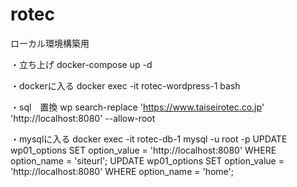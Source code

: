 # rotec
ローカル環境構築用

・立ち上げ
docker-compose up -d

・dockerに入る
docker exec -it rotec-wordpress-1 bash

・sql　置換
wp search-replace 'https://www.taiseirotec.co.jp' 'http://localhost:8080' --allow-root

・mysqlに入る
docker exec -it rotec-db-1 mysql -u root -p
UPDATE wp01_options SET option_value = 'http://localhost:8080' WHERE option_name = 'siteurl';
UPDATE wp01_options SET option_value = 'http://localhost:8080' WHERE option_name = 'home';
